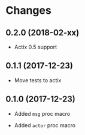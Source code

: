 # Changes

## 0.2.0 (2018-02-xx)

* Actix 0.5 support

## 0.1.1 (2017-12-23)

* Move tests to actix

## 0.1.0 (2017-12-23)

* Added `msg` proc macro

* Added `actor` proc macro
